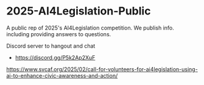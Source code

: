 # 2025-AI4Legislation-Public
A public rep of 2025's AI4Legislation competition. We publish info. including providing answers to questions.



Discord server to hangout and chat
* https://discord.gg/P5k2Ap2XuF

https://www.svcaf.org/2025/02/call-for-volunteers-for-ai4legislation-using-ai-to-enhance-civic-awareness-and-action/
